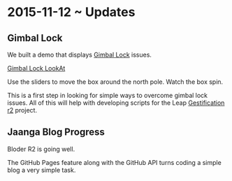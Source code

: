 2015-11-12 ~ Updates
===

## Gimbal Lock

We built a demo that displays [Gimbal Lock]( https://en.wikipedia.org/wiki/Gimbal_lock ) issues.

[Gimbal Lock LookAt]( http://jaanga.github.io/cookbook-threejs/functions//gimbal-lock/gimbal-lock-lookat-r1.html )

Use the sliders to move the box around the north pole. Watch the box spin.

This is a first step in looking for simple ways to overcome gimbal lock issues. 
All of this will help with developing scripts for the Leap [Gestification r2]( http://jaanga.github.io/gestification-r2/ ) project.

## Jaanga Blog Progress

Bloder R2 is going well.

The GitHub Pages feature along with the GitHub API turns coding a simple blog a very simple task.



 
